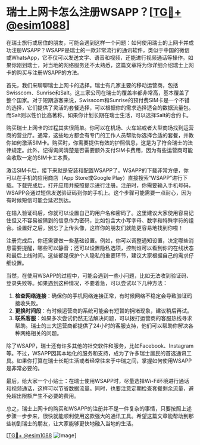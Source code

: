 # 瑞士上网卡怎么注册WSAPP？[[TG💪+ @esim1088](https://t.me/s/esim1088)]

在瑞士旅行或居住的朋友，可能会遇到这样一个问题：如何使用瑞士的上网卡并成功注册WSAPP？WSAPP是瑞士的一款非常流行的通讯软件，类似于中国的微信或WhatsApp，它不仅可以发送文字、语音和视频，还能进行视频通话等操作。如果你刚到瑞士，对当地的网络服务还不太熟悉，这篇文章将为你详细介绍瑞士上网卡的购买与注册WSAPP的方法。

首先，我们来聊聊瑞士上网卡的选择。瑞士有几家主要的移动运营商，包括Swisscom、Sunrise和Salt。这三家公司在瑞士的覆盖率都非常高，基本覆盖了整个国家。对于短期游客来说，Swisscom和Sunrise的预付费SIM卡是一个不错的选择，它们提供了灵活的套餐选择，可以根据你的需求选择适合的数据流量包。而Salt则以性价比高著称，如果你计划长期在瑞士生活，可以选择Salt的合约卡。

购买瑞士上网卡的过程其实很简单。你可以在机场、火车站或者大型商场找到运营商的营业厅。通常，这些地方都会有专门的工作人员帮助你选择合适的套餐，并教你如何激活SIM卡。购买时，你需要提供有效的护照信息，这是为了符合瑞士的法律规定。此外，记得询问清楚是否需要额外支付SIM卡费用，因为有些运营商可能会收取一定的SIM卡工本费。

激活SIM卡后，接下来就是安装和配置WSAPP了。WSAPP的下载非常方便，你可以在手机的应用商店（App Store或Google Play）直接搜索“WSAPP”进行下载。下载完成后，打开应用并按照提示进行注册。注册时，你需要输入手机号码，WSAPP会通过短信发送验证码到你的手机上。这个步骤可能需要一点耐心，因为有时候短信可能会延迟到达。

在输入验证码后，你就可以设置自己的用户名和密码了。这里建议大家使用容易记住但又不容易被猜到的信息作为密码，比如包含大小写字母、数字和特殊字符的组合。设置好之后，别忘了上传头像，这样你的朋友们就能更容易地找到你啦！

注册完成后，你还需要做一些基础设置。例如，你可以调整通知设置，决定哪些消息需要提醒，哪些可以静音；还可以设置隐私选项，控制谁可以看到你的在线状态和最后上线时间。这些都是保护个人隐私的重要环节，建议大家根据自己的需求仔细设置。

当然，在使用WSAPP的过程中，可能会遇到一些小问题，比如无法收到验证码、登录失败等。如果遇到这种情况，不要着急，可以尝试以下几种方法：

1. **检查网络连接**：确保你的手机网络连接正常，有时候网络不稳定会导致验证码接收失败。
2. **更换时间段**：有时候运营商的系统可能会有短暂的拥堵现象，建议稍后再试。
3. **联系客服**：如果多次尝试仍然无法解决问题，可以拨打运营商的客服热线寻求帮助。瑞士的三大运营商都提供了24小时的客服支持，他们可以帮助你解决各种网络相关的问题。

除了WSAPP，瑞士还有许多其他的社交软件和服务，比如Facebook、Instagram等。不过，WSAPP因其本地化的服务和支持，成为了许多瑞士居民的首选通讯工具。如果你打算在瑞士长期生活或者经常往来于中瑞之间，掌握如何使用WSAPP是非常必要的。

最后，给大家一个小贴士：在瑞士使用WSAPP时，尽量选择Wi-Fi环境进行通话和视频通话，这样可以节省数据流量。同时，也要注意定期检查套餐剩余流量，避免超出限额产生不必要的费用。

总之，瑞士上网卡的购买和WSAPP的注册并不是一件复杂的事情，只要按照上述步骤一步步来，很快就能顺利使用这款强大的通讯工具。希望这篇文章能帮助到那些初到瑞士的朋友，让大家能够更快地融入当地的生活。

[[TG💪+ @esim1088](https://t.me/s/esim1088) ![Image](https://i.postimg.cc/4NQfJmqS/Snipaste-2025-05-13-00-14-12.png)]